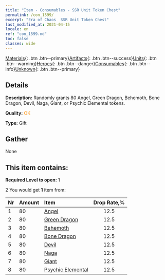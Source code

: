 ```yaml
---
title: "Item - Consumables - SSR Unit Token Chest"
permalink: /con_1599/
excerpt: "Era of Chaos  SSR Unit Token Chest"
last_modified_at: 2021-04-15
locale: en
ref: "con_1599.md"
toc: false
classes: wide
---
```

 [Materials](/Items/){: .btn .btn--primary}[Artifacts](/Items/Artifacts/){: .btn .btn--success}[Units](/Items/Units/){: .btn .btn--warning}[Heroes](/Items/Heroes/){: .btn .btn--danger}[Consumables](/Items/Consumables/){: .btn .btn--info}[Unknown](/Items/Unknown/){: .btn .btn--primary}

## Details
 **Description:** Randomly grants 80 Angel, Green Dragon, Behemoth, Bone Dragon, Devil, Naga, Giant, or Psychic Elemental tokens.

 **Quality:** <span style="color: #FF8C00">OK</span>

 **Type:** Gift

## Gather

  None

## This item contains:

 **Required Level to open:** 1

 2 You would get **1** item  from:

  | Nr | Amount |     Item    | Drop Rate,% |
  |:---|:-------|:------------|:---------:|
  | 1 | 80 | [Angel](/Items/unt_196/) | 12.5 | 
  | 2 | 80 | [Green Dragon](/Items/unt_205/) | 12.5 | 
  | 3 | 80 | [Behemoth](/Items/unt_223/) | 12.5 | 
  | 4 | 80 | [Bone Dragon](/Items/unt_214/) | 12.5 | 
  | 5 | 80 | [Devil](/Items/unt_232/) | 12.5 | 
  | 6 | 80 | [Naga](/Items/unt_240/) | 12.5 | 
  | 7 | 80 | [Giant ](/Items/unt_241/) | 12.5 | 
  | 8 | 80 | [Psychic Elemental](/Items/unt_267/) | 12.5 | 
